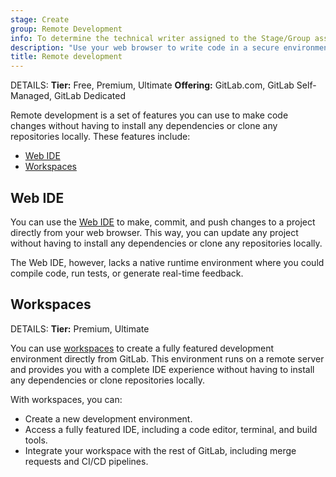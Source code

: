 ```yaml
---
stage: Create
group: Remote Development
info: To determine the technical writer assigned to the Stage/Group associated with this page, see https://handbook.gitlab.com/handbook/product/ux/technical-writing/#assignments
description: "Use your web browser to write code in a secure environment."
title: Remote development
---
```


DETAILS:
**Tier:** Free, Premium, Ultimate
**Offering:** GitLab.com, GitLab Self-Managed, GitLab Dedicated

Remote development is a set of features you can use to make code changes
without having to install any dependencies or clone any repositories locally.
These features include:

- [Web IDE](#web-ide)
- [Workspaces](#workspaces)

## Web IDE

You can use the [Web IDE](../web_ide/_index.md) to make, commit, and push changes to a project directly from your web browser.
This way, you can update any project without having to install any dependencies or clone any repositories locally.

The Web IDE, however, lacks a native runtime environment where you could compile code, run tests, or generate real-time feedback.

## Workspaces

DETAILS:
**Tier:** Premium, Ultimate

You can use [workspaces](../../workspace/index.md) to create a fully featured development environment directly from GitLab.
This environment runs on a remote server and provides you with a complete IDE experience
without having to install any dependencies or clone repositories locally.

With workspaces, you can:

- Create a new development environment.
- Access a fully featured IDE, including a code editor, terminal, and build tools.
- Integrate your workspace with the rest of GitLab, including merge requests and CI/CD pipelines.
